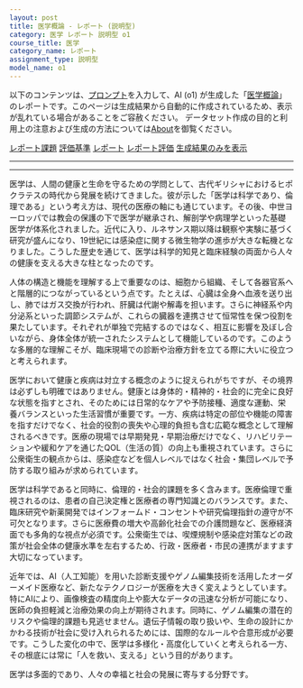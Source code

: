 ```yaml
---
layout: post
title: 医学概論 - レポート (説明型)
category: 医学 レポート 説明型 o1
course_title: 医学
category_name: レポート
assignment_type: 説明型
model_name: o1
---
```


以下のコンテンツは、[プロンプト](https://github.com/takedatoshiyuki/synthetic_assignments/tree/main/generated/医学/o1/prompt_レポート-説明型.md)を入力して、AI (o1) が生成した「[医学概論](/contents/医学/)」のレポートです。このページは生成結果から自動的に作成されているため、表示が乱れている場合があることをご容赦ください。
データセット作成の目的と利用上の注意および生成の方法については[About](/About)を御覧ください。

[レポート課題](../レポート課題-説明型)
[評価基準](../評価基準-説明型)
[レポート](../レポート-説明型)
[レポート評価](../レポート評価-説明型)
[生成結果のみを表示](https://github.com/takedatoshiyuki/synthetic_assignments/tree/main/generated/医学/o1/レポート-説明型.md)
  

***
***
  
医学は、人間の健康と生命を守るための学問として、古代ギリシャにおけるヒポクラテスの時代から発展を続けてきました。彼が示した「医学は科学であり、倫理である」という考え方は、現代の医療の軸にも通じています。その後、中世ヨーロッパでは教会の保護の下で医学が継承され、解剖学や病理学といった基礎医学が体系化されました。近代に入り、ルネサンス期以降は観察や実験に基づく研究が盛んになり、19世紀には感染症に関する微生物学の進歩が大きな転機となりました。こうした歴史を通じて、医学は科学的知見と臨床経験の両面から人々の健康を支える大きな柱となったのです。

人体の構造と機能を理解する上で重要なのは、細胞から組織、そして各器官系へと階層的につながっているという点です。たとえば、心臓は全身へ血液を送り出し、肺ではガス交換が行われ、肝臓は代謝や解毒を担います。さらに神経系や内分泌系といった調節システムが、これらの臓器を連携させて恒常性を保つ役割を果たしています。それぞれが単独で完結するのではなく、相互に影響を及ぼし合いながら、身体全体が統一されたシステムとして機能しているのです。このような多層的な理解こそが、臨床現場での診断や治療方針を立てる際に大いに役立つと考えられます。

医学において健康と疾病は対立する概念のように捉えられがちですが、その境界は必ずしも明確ではありません。健康とは身体的・精神的・社会的に完全に良好な状態を指すとされ、そのためには日常的なケアや予防接種、適度な運動、栄養バランスといった生活習慣が重要です。一方、疾病は特定の部位や機能の障害を指すだけでなく、社会的役割の喪失や心理的負担も含む広範な概念として理解されるべきです。医療の現場では早期発見・早期治療だけでなく、リハビリテーションや緩和ケアを通じたQOL（生活の質）の向上も重視されています。さらに公衆衛生の観点からは、感染症などを個人レベルではなく社会・集団レベルで予防する取り組みが求められています。

医学は科学であると同時に、倫理的・社会的課題を多く含みます。医療倫理で重視されるのは、患者の自己決定権と医療者の専門知識とのバランスです。また、臨床研究や新薬開発ではインフォームド・コンセントや研究倫理指針の遵守が不可欠となります。さらに医療費の増大や高齢化社会での介護問題など、医療経済面でも多角的な視点が必須です。公衆衛生では、喫煙規制や感染症対策などの政策が社会全体の健康水準を左右するため、行政・医療者・市民の連携がますます大切になっています。

近年では、AI（人工知能）を用いた診断支援やゲノム編集技術を活用したオーダーメイド医療など、新たなテクノロジーが医療を大きく変えようとしています。特にAIにより、画像検査の精度向上や膨大なデータの迅速な分析が可能になり、医師の負担軽減と治療効果の向上が期待されます。同時に、ゲノム編集の潜在的リスクや倫理的課題も見逃せません。遺伝子情報の取り扱いや、生命の設計にかかわる技術が社会に受け入れられるためには、国際的なルールや合意形成が必要です。こうした変化の中で、医学は多様化・高度化していくと考えられる一方、その根底には常に「人を救い、支える」という目的があります。

医学は多面的であり、人々の幸福と社会の発展に寄与する分野です。
